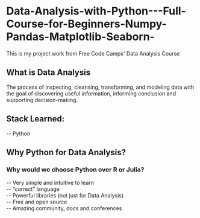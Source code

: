 # Data-Analysis-with-Python---Full-Course-for-Beginners-Numpy-Pandas-Matplotlib-Seaborn-
This is my project work from Free Code Camps' Data Analysis Course



## What is Data Analysis
The process of inspecting, cleansing, transforming, and modeling data with the goal of discovering useful information, informing conclusion and supporting decision-making.



## Stack Learned:
-- Python

## Why Python for Data Analysis?
### Why would we choose Python over R or Julia?
-- Very simple and intuitive to learn  
-- “correct” language  
-- Powerful libraries (not just for Data Analysis)  
-- Free and open source  
-- Amazing community, docs and conferences  
